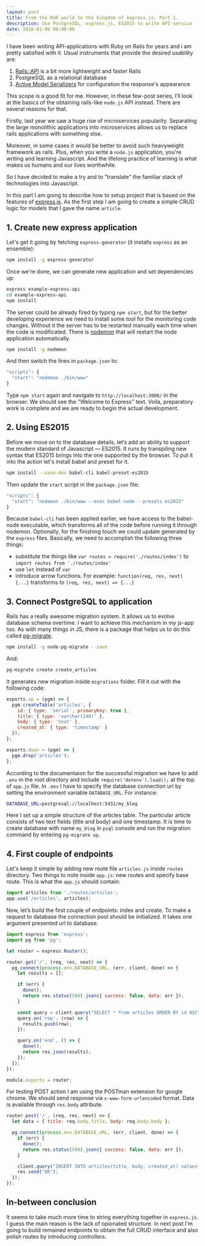 ```yaml
---
layout: post
title: From the RoR world to the kingdom of express.js. Part 1.
description: Use PostgreSQL, express.js, ES2015 to write API-service
date: 2016-01-06 00:00:00
---
```

I have been writing API-applications with Ruby on Rails for years and i am pretty satisfied with it. Usual instruments that provide the desired usability are:

1. [Rails::API](https://github.com/rails-api/rails-api) is a bit more lightweight and faster Rails
2. PostgreSQL as a relational database
3. [Active Model Serializers](https://github.com/rails-api/active_model_serializers) for configuration the response's appearance

This scope is a good fit for me. However, in these few-post series, I’ll look at the basics of the obtaining rails-like `node.js` API instead. There are several reasons for that.

Firstly, last year we saw a huge rise of microservices popularity. Separating the large monolithic applications into microservices allows us to replace rails applications with something else.

Moreover, in some cases it would be better to avoid such heavyweight framework as rails.
Plus, when you write a `node.js` application, you're writing and learning Javascript. And the lifelong practice of learning is what makes us humans and our lives worthwhile.

So I have decided to make a try and to "translate" the familiar stack of technologies into Javascript.

In this part I am going to describe how to setup project that is based on the features of [express.js](http://expressjs.com/). As the first step I am going to create a simple CRUD logic for models that I gave the name `article`.

## 1. Create new express application

Let's get it going by fetching `express-generator` (it installs `express` as an ensemble):

~~~bash
npm install -g express-generator
~~~

Once we're done, we can generate new application and set dependencies up:

~~~bash
express example-express-api
cd example-express-api
npm install
~~~

The server could be already fired by typing `npm start`, but for the better developing experience we need to install some tool for the monitoring code changes. Without it the server has to be restarted manually each time when the code is modificated. There is [nodemon](https://github.com/remy/nodemon) that will restart the node application automatically.

~~~bash
npm install -g nodemon
~~~

And then switch the lines in `package.json` to:

~~~javascript
"scripts": {
  "start": "nodemon ./bin/www"
}
~~~

Type `npm start` again and navigate to `http://localhost:3000/` in the browser. We should see the "Welcome to Express" text. Voila, preparatory work is complete and we are ready to begin the actual development.

## 2. Using ES2015

Before we move on to the database details, let’s add an ability to support the modern standard of Javascript &mdash; ES2015. It runs by transpiling new syntax that ES2015 brings into the one supported by the browser. To put it into the action let's install babel and preset for it.

~~~bash
npm install --save-dev babel-cli babel-preset-es2015
~~~

Then update the `start` script in the `package.json` file:

~~~javascript
"scripts": {
  "start": "nodemon ./bin/www --exec babel-node --presets es2015"
}
~~~

Because `babel-cli` has been applied earlier, we have access to the babel-node executable, which transforms all of the code before running it through nodemon.
Optionally, for the finishing touch we could update generated by the `express` files. Basically, we need to accomplish the following three things:

* substitute the things like
`var routes = require('./routes/index')` to  `import routes from './routes/index'`
* use `let` instead of `var`
* introduce arrow functions. For example:
`function(req, res, next) {...}` transforms to `(req, res, next) => {...}`

## 3. Connect PostgreSQL to application

Rails has a really awesome migration system. It allows us to evolve database schema overtime. I want to achieve this mechanism in my js-app too. As with many things in JS, there is a package that helps us to do this called [pg-migrate](https://github.com/theoephraim/node-pg-migrate).

~~~bash
npm install -g node-pg-migrate --save
~~~

And:

~~~bash
pg-migrate create create_articles
~~~

It generates new migration inside `migrations` folder. Fill it out with the following code:

~~~javascript
exports.up = (pgm) => {
  pgm.createTable('articles', {
    id: { type: 'serial', primaryKey: true },
    title: { type: 'varchar(140)' },
    body: { type: 'text' },
    created_at: { type: 'timestamp' }
  });
};

exports.down = (pgm) => {
  pgm.drop('articles');
};
~~~

According to the documentaion for the successful migration we have to add `.env` in the root directory and include `require('dotenv').load();` at the top of `app.js` file. In `.env` I have to specify the database connection url by setting the environment variable `DATABASE_URL`. For instance:

~~~bash
DATABASE_URL=postgresql://localhost:5432/my_blog
~~~

Here I set up a simple structure of the articles table. The particular article consists of two text fields (title and body) and one timestamp. It is time to create database with name `my_blog` in `psql` console and run the migration command by entering `pg-migrate up`.

## 4. First couple of endpoints

Let's keep it simple by adding new route file `articles.js` inside `routes` directory. Two things to note inside `app.js`: new routes and specify base route. This is what the `app.js` should contain:

~~~javascript
import articles from './routes/articles';
app.use('/articles', articles);
~~~
Now, let’s build the first couple of endpoints: index and create. To make a request to database the connection pool should be initialized. It takes one argument presented url to database.

~~~javascript
import express from 'express';
import pg from 'pg';

let router = express.Router();

router.get('/', (req, res, next) => {
  pg.connect(process.env.DATABASE_URL, (err, client, done) => {
    let results = [];

    if (err) {
      done();
      return res.status(500).json({ success: false, data: err });
    }

    const query = client.query("SELECT * from articles ORDER BY id ASC");
    query.on('row', (row) => {
      results.push(row);
    });

    query.on('end', () => {
      done();
      return res.json(results);
    });
  });
});

module.exports = router;
~~~

For testing POST action I am using the POSTman extension for google chrome. We should send response via `x-www-form-urlencoded` format. Data is available through `res.body` attribute.

~~~javascript
router.post('/', (req, res, next) => {
  let data = { title: req.body.title, body: req.body.body };

  pg.connect(process.env.DATABASE_URL, (err, client, done) => {
    if (err) {
      done();
      return res.status(500).json({ success: false, data: err });
    }

    client.query("INSERT INTO articles(title, body, created_at) values($1, $2, $3)", [data.title, data.body, new Date()]);
    res.send("OK");
  });
});
~~~

## In-between conclusion

It seems to take much more time to string everything together in `express.js`. I guess the main reason is the lack of opionated structure. In next post I'm going to build remained endpoints to obtain the full CRUD interface and also polish routes by introducing controllers.
